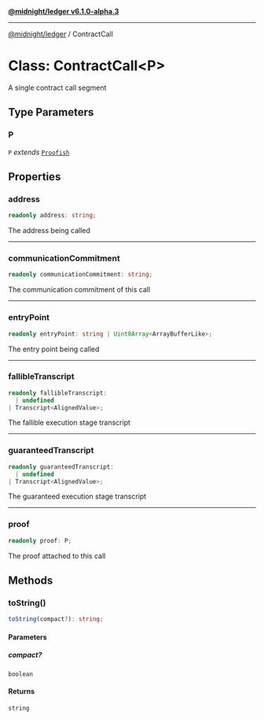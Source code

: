 [**@midnight/ledger v6.1.0-alpha.3**](../README.md)

***

[@midnight/ledger](../globals.md) / ContractCall

# Class: ContractCall\<P\>

A single contract call segment

## Type Parameters

### P

`P` *extends* [`Proofish`](../type-aliases/Proofish.md)

## Properties

### address

```ts
readonly address: string;
```

The address being called

***

### communicationCommitment

```ts
readonly communicationCommitment: string;
```

The communication commitment of this call

***

### entryPoint

```ts
readonly entryPoint: string | Uint8Array<ArrayBufferLike>;
```

The entry point being called

***

### fallibleTranscript

```ts
readonly fallibleTranscript: 
  | undefined
| Transcript<AlignedValue>;
```

The fallible execution stage transcript

***

### guaranteedTranscript

```ts
readonly guaranteedTranscript: 
  | undefined
| Transcript<AlignedValue>;
```

The guaranteed execution stage transcript

***

### proof

```ts
readonly proof: P;
```

The proof attached to this call

## Methods

### toString()

```ts
toString(compact?): string;
```

#### Parameters

##### compact?

`boolean`

#### Returns

`string`
